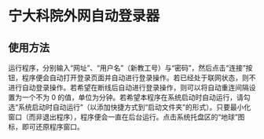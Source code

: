 # 宁大科院外网自动登录器
## 使用方法
运行程序，分别输入“网址”、“用户名”（新教工号）与“密码”，然后点击“连接”按钮，程序便会自动打开登录页面并自动进行登录操作。若已经处于联网状态，则不进行自动登录操作。若希望在断线后自动进行登录操作，则可以将自动重连间隔设置为一个不为 0 的值，单位为分钟。若希望本程序在系统启动时自动运行，请勾选“系统启动时自动运行”（以添加快捷方式到“启动文件夹”的形式）。只要最小化窗口（而非退出程序），程序便会一直在后台运行。点击系统托盘区的“地球”图标，即可还原程序窗口。
